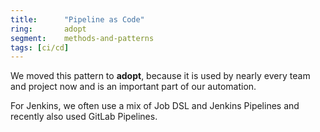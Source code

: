 ```yaml
---
title:      "Pipeline as Code"
ring:       adopt
segment:    methods-and-patterns
tags: [ci/cd]
---
```


We moved this pattern to **adopt**, because it is used by nearly every team and project now and is an important part of our automation.

For Jenkins, we often use a mix of Job DSL and Jenkins Pipelines and recently also used GitLab Pipelines.
